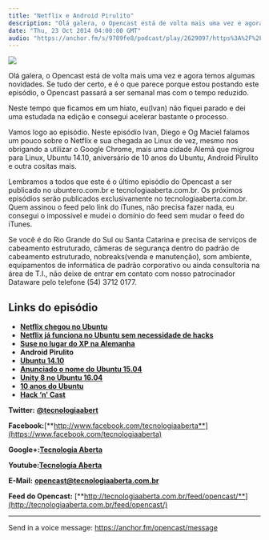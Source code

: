 ```yaml
---
title: "Netflix e Android Pirulito"
description: "Olá galera, o Opencast está de volta mais uma vez e agora temos algumas novidades. Se tudo der certo, e é o que parece porque estou postando este epis..."
date: "Thu, 23 Oct 2014 04:00:00 GMT"
audio: "https://anchor.fm/s/9789fe8/podcast/play/2629097/https%3A%2F%2Fd3ctxlq1ktw2nl.cloudfront.net%2Fproduction%2F2019-2-13%2F11241525-44100-2-e389dc973a1ff.mp3"
---
```


![](https://d3sv2eduhewoas.cloudfront.net/episode/image/0f4bbeb068c54b1098c755403a0f4518.jpg)


Olá galera, o Opencast está de volta mais uma vez e agora temos algumas novidades. Se tudo der certo, e é o que parece porque estou postando este episódio, o Opencast passará a ser semanal mas com o tempo reduzido.


Neste tempo que ficamos em um hiato, eu(Ivan) não fiquei parado e dei uma estudada na edição e consegui acelerar bastante o processo.


Vamos logo ao episódio. Neste episódio Ivan, Diego e Og Maciel falamos um pouco sobre o Netflix e sua chegada ao Linux de vez, mesmo nos obrigando a utilizar o Google Chrome, mais uma cidade Alemã que migrou para Linux, Ubuntu 14.10, aniversário de 10 anos do Ubuntu, Android Pirulito e outra cositas mais.


Lembramos a todos que este é o último episódio do Opencast a ser publicado no ubuntero.com.br e tecnologiaaberta.com.br. Os próximos episódios serão publicados exclusivamente no tecnologiaaberta.com.br. Quem assinou o feed pelo link do iTunes, não precisa fazer nada, eu consegui o impossível e mudei o domínio do feed sem mudar o feed do iTunes.


Se você é do Rio Grande do Sul ou Santa Catarina e precisa de serviços de cabeamento estruturado, câmeras de segurança dentro do padrão de cabeamento estruturado, nobreaks(venda e manutenção), som ambiente, equipamentos de informática de padrão corporativo ou ainda consultoria na área de T.I., não deixe de entrar em contato com nosso patrocinador Dataware pelo telefone (54) 3712 0177.


**Links do episódio**
---------------------


* [**Netflix chegou no Ubuntu**](http://meiobit.com/300455/netflix-ubuntu-chegou/)
* [**Netflix já funciona no Ubuntu sem necessidade de hacks**](http://br-linux.org/2014/01/netflix-ja-funciona-no-ubuntu-sem-qualquer-hack-mas-apenas-no-chrome.html)
* [**Suse no lugar do XP na Alemanha**](http://br-linux.org/2014/01/cidadezinha-alema-aposenta-xp-e-coloca-suse-no-lugar.html)
* **Android Pirulito**
* [**Ubuntu 14.10**](http://www.diolinux.com.br/2014/10/analise-do-ubuntu-1410-utopic-unicorn.html)
* [**Anunciado o nome do Ubuntu 15.04**](http://www.ubuntero.com.br/2014/10/vivid-vervet-sera-o-nome-do-ubuntu-15-04/)
* [**Unity 8 no Ubuntu 16.04**](http://www.diolinux.com.br/2014/10/unity-8-chegara-com-o-ubuntu-1604-LTS.html)
* [**10 anos do Ubuntu**](http://www.diolinux.com.br/2014/10/10-anos-de-ubuntu-curiosidades.html)
* [**Hack ‘n’ Cast**](http://mindbending.org/pt/category/hack-n-cast)


**Twitter:** [**@tecnologiaabert**](http://twitter.com/tecnologiaabert)


**Facebook:**[**http://www.facebook.com/tecnologiaaberta**](https://www.facebook.com/tecnologiaaberta)


**Google+:**[**Tecnologia Aberta**](https://plus.google.com/u/0/b/114491525240353631044/114491525240353631044/about)


**Youtube:**[**Tecnologia Aberta**](http://youtube.com/tecnologiaaberta)


**E-Mail:** [**opencast@tecnologiaaberta.com.br**](mailto:opencast@tecnologiaaberta.com.br)


**Feed do Opencast:** [**http://tecnologiaaberta.com.br/feed/opencast/**](http://tecnologiaaberta.com.br/feed/opencast/)



--- 

Send in a voice message: https://anchor.fm/opencast/message